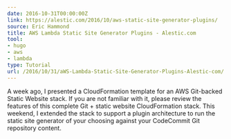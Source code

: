 ```yaml
---
date: 2016-10-31T00:00:00Z
link: https://alestic.com/2016/10/aws-static-site-generator-plugins/
source: Eric Hammond
title: AWS Lambda Static Site Generator Plugins - Alestic.com
tool:
- hugo
- aws
- lambda
type: Tutorial
url: /2016/10/31/aWS-Lambda-Static-Site-Generator-Plugins-Alestic-com/
---
```


A week ago, I presented a CloudFormation template for an AWS Git-backed Static Website stack. If you are not familiar with it, please review the features of this complete Git + static website CloudFormation stack. This weekend, I extended the stack to support a plugin architecture to run the static site generator of your choosing against your CodeCommit Git repository content. 





